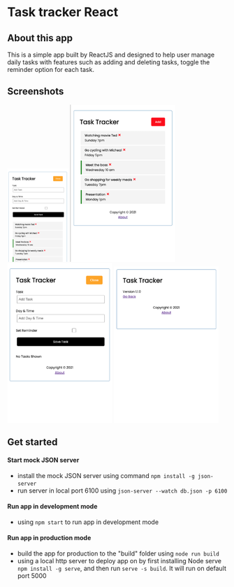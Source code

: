 # Task tracker React

## About this app
This is a simple app built by ReactJS and designed to help user manage daily tasks with features such as adding and deleting tasks, toggle the reminder option for each task.

## Screenshots
<img src="screenshots/ShowAddTask.png" width="140" alt="ShowAddTask"/>  <img src="screenshots/HideAddTask.png" width="240" alt="HideAddTask"/>
<img src="screenshots/NoTask.png" width="240" alt="NoTask"/>  <img src="screenshots/AboutPage.png" width="240" alt="AboutPage"/>
## Get started
#### Start mock JSON server
- install the mock JSON server using command `npm install -g json-server`
- run server in local port 6100 using `json-server --watch db.json -p 6100`
#### Run app in development mode
- using `npm start` to run app in development mode
#### Run app in production mode
- build the app for production to the "build" folder using `node run build`
- using a local http server to deploy app on by first installing Node serve `npm install -g serve`,
and then run `serve -s build`. It will run on default port 5000
